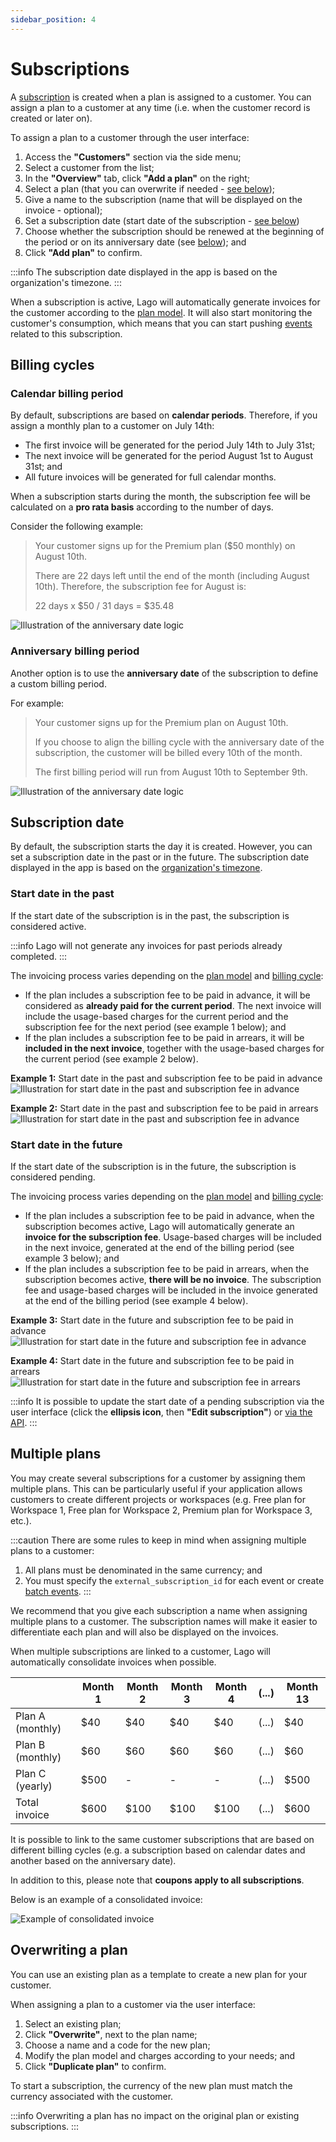 ```yaml
---
sidebar_position: 4
---
```


# Subscriptions
A [subscription](../../api/subscriptions/subscription-object) is created when a plan is assigned to a customer. You can assign a plan to a customer at any time (i.e. when the customer record is created or later on).

To assign a plan to a customer through the user interface:
1. Access the **"Customers"** section via the side menu;
2. Select a customer from the list;
3. In the **"Overview"** tab, click **"Add a plan"** on the right;
4. Select a plan (that you can overwrite if needed - [see below](#overwriting-a-plan));
5. Give a name to the subscription (name that will be displayed on the invoice - optional);
6. Set a subscription date (start date of the subscription - [see below](#subscription-date))
7. Choose whether the subscription should be renewed at the beginning of the period or on its anniversary date (see [below](subscription#billing-cycles)); and
8. Click **"Add plan"** to confirm.

:::info
The subscription date displayed in the app is based on the organization's timezone.
:::

When a subscription is active, Lago will automatically generate invoices for the customer according to the [plan model](./plan-model). It will also start monitoring the customer's consumption, which means that you can start pushing [events](../../api/events/metered-event) related to this subscription.

## Billing cycles

### Calendar billing period
By default, subscriptions are based on **calendar periods**. Therefore, if you assign a monthly plan to a customer on July 14th:
- The first invoice will be generated for the period July 14th to July 31st;
- The next invoice will be generated for the period August 1st to August 31st; and
- All future invoices will be generated for full calendar months.

When a subscription starts during the month, the subscription fee will be calculated on a **pro rata basis** according to the number of days.

Consider the following example:

>Your customer signs up for the Premium plan ($50 monthly) on August 10th.
>
>There are 22 days left until the end of the month (including August 10th). Therefore, the subscription fee for August is:
>
>22 days x $50 / 31 days = $35.48

![Illustration of the anniversary date logic](../../../static/img/calendar-date.png)

### Anniversary billing period
Another option is to use the **anniversary date** of the subscription to define a custom billing period.

For example:

>Your customer signs up for the Premium plan on August 10th.
>
>If you choose to align the billing cycle with the anniversary date of the subscription, the customer will be billed every 10th of the month.
>
>The first billing period will run from August 10th to September 9th.

![Illustration of the anniversary date logic](../../../static/img/anniversary-date.png)

## Subscription date
By default, the subscription starts the day it is created. However, you can set a subscription date in the past or in the future. The subscription date displayed in the app is based on the [organization's timezone](../../../changelog/timezones).

### Start date in the past
If the start date of the subscription is in the past, the subscription is considered active.

:::info
Lago will not generate any invoices for past periods already completed.
:::

The invoicing process varies depending on the [plan model](/docs/guide/plans/plan-model) and [billing cycle](#billing-cycles):
- If the plan includes a subscription fee to be paid in advance, it will be considered as **already paid for the current period**. The next invoice will include the usage-based charges for the current period and the subscription fee for the next period (see example 1 below); and
- If the plan includes a subscription fee to be paid in arrears, it will be **included in the next invoice**, together with the usage-based charges for the current period (see example 2 below).

**Example 1:** Start date in the past and subscription fee to be paid in advance
![Illustration for start date in the past and subscription fee in advance](../../../static/img/subscription-past-advance.png)

**Example 2:** Start date in the past and subscription fee to be paid in arrears
![Illustration for start date in the past and subscription fee in advance](../../../static/img/subscription-past-arrears.png)

### Start date in the future
If the start date of the subscription is in the future, the subscription is considered pending.

The invoicing process varies depending on the [plan model](/docs/guide/plans/plan-model) and [billing cycle](#billing-cycles):
- If the plan includes a subscription fee to be paid in advance, when the subscription becomes active, Lago will automatically generate an **invoice for the subscription fee**. Usage-based charges will be included in the next invoice, generated at the end of the billing period (see example 3 below); and
- If the plan includes a subscription fee to be paid in arrears, when the subscription becomes active, **there will be no invoice**. The subscription fee and usage-based charges will be included in the invoice generated at the end of the billing period (see example 4 below).

**Example 3:** Start date in the future and subscription fee to be paid in advance
![Illustration for start date in the future and subscription fee in advance](../../../static/img/subscription-future-advance.png)

**Example 4:** Start date in the future and subscription fee to be paid in arrears
![Illustration for start date in the future and subscription fee in arrears](../../../static/img/subscription-future-arrears.png)

:::info
It is possible to update the start date of a pending subscription via the user interface (click the **ellipsis icon**, then **"Edit subscription"**) or [via the API](../../api/subscriptions/update-subscription).
:::

## Multiple plans
You may create several subscriptions for a customer by assigning them multiple plans. This can be particularly useful if your application allows customers to create different projects or workspaces (e.g. Free plan for Workspace 1, Free plan for Workspace 2, Premium plan for Workspace 3, etc.).

:::caution
There are some rules to keep in mind when assigning multiple plans to a customer:
1. All plans must be denominated in the same currency; and
2. You must specify the `external_subscription_id` for each event or create [batch events](../../api/events/create-batch-event).
:::

We recommend that you give each subscription a name when assigning multiple plans to a customer. The subscription names will make it easier to differentiate each plan and will also be displayed on the invoices.

When multiple subscriptions are linked to a customer, Lago will automatically consolidate invoices when possible.

|                  | Month 1 | Month 2 | Month 3 | Month 4 | (...) | Month 13 |
| ---------------- | ------- | ------- | ------- | ------- | ----- | -------- |
| Plan A (monthly) | $40     | $40     | $40     | $40     | (...) | $40      |
| Plan B (monthly) | $60     | $60     | $60     | $60     | (...) | $60      |
| Plan C (yearly)  | $500    | -       | -       | -       | (...) | $500     |
| Total invoice    | $600    | $100    | $100    | $100    | (...) | $600     |

It is possible to link to the same customer subscriptions that are based on different billing cycles (e.g. a subscription based on calendar dates and another based on the anniversary date).

In addition to this, please note that **coupons apply to all subscriptions**.

Below is an example of a consolidated invoice:

![Example of consolidated invoice](../../../static/img/consolidated-invoice.png)

## Overwriting a plan
You can use an existing plan as a template to create a new plan for your customer.

When assigning a plan to a customer via the user interface:
1. Select an existing plan;
2. Click **"Overwrite"**, next to the plan name;
3. Choose a name and a code for the new plan;
4. Modify the plan model and charges according to your needs; and
5. Click **"Duplicate plan"** to confirm.

To start a subscription, the currency of the new plan must match the currency associated with the customer.

:::info
Overwriting a plan has no impact on the original plan or existing subscriptions.
:::